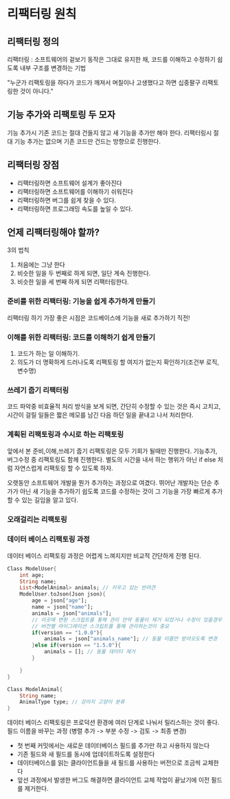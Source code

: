 # 리팩터링 원칙
## 리팩터링 정의
리팩터링 : 소프트웨어의 겉보기 동작은 그대로 유지한 채, 코드를 이해하고 수정하기 쉽도록 내부 구조를 변경하는 기법

"누군가 리팩토링을 하다가 코드가 깨져서 며칠이나 고생했다고 하면 십중팔구 리팩토링한 것이 아니다."

## 기능 추가와 리팩토링 두 모자
기능 추가시 기존 코드는 절대 건들지 않고 새 기능을 추가만 해야 한다.
리팩터링시 절대 기능 추가는 없으며 기존 코드만 건드는 방향으로 진행한다.

## 리팩터링 장점
- 리팩터링하면 소프트웨어 설계가 좋아진다
- 리팩터링하면 소프트웨어를 이해하기 쉬워진다
- 리팩터링하면 버그를 쉽게 찾을 수 있다.
- 리팩터링하면 프로그래밍 속도를 높일 수 있다.


## 언제 리팩터링해야 할까?

3의 법칙
1. 처음에는 그냥 한다
2. 비슷한 일을 두 번째로 하게 되면, 일단 계속 진행한다.
3. 비슷한 일을 세 번째 하게 되면 리팩터링한다.

### 준비를 위한 리팩터링: 기능을 쉽게 추가하게 만들기
리팩터링 하기 가장 좋은 시점은 코드베이스에 기능을 새로 추가하기 직전!

### 이해를 위한 리팩터링: 코드를 이해하기 쉽게 만들기
1. 코드가 하는 일 이해하기.
2. 의도가 더 명확하게 드러나도록 리팩토링 할 여지가 없는지 확인하기(조건부 로직, 변수명)

### 쓰레기 줍기 리팩터링
코드 파악중 비효율적 처리 방식을 보게 되면, 간단히 수정할 수 있는 것은 즉시 고치고, 시간이 걸릴 일들은 짧은 메모를 남긴 다음 하던 일을 끝내고 나서 처리한다.

### 계획된 리팩토링과 수시로 하는 리팩토링
앞에서 본 준비,이해,쓰레기 줍기 리팩토링은 모두 기회가 될때만 진행한다. 
기능추가, 버그수정 중 리팩토링도 함께 진행한다. 별도의 시간을 내서 하는 행위가 아닌 if else 처럼 자연스럽게 리팩토링 할 수 있도록 하자.

오랫동안 소프트웨어 개발을 뭔가 추가하는 과정으로 여겼다. 뛰어난 개발자는 단순 추가가 아닌 새 기능을 추가하기 쉽도록 코드를 수정하는 것이 그 기능을 가장 빠르게 추가할 수 있는 길임을 알고 있다.

### 오래걸리는 리팩토링


### 데이터 베이스 리팩토링 과정
데이터 베이스 리팩토링 과정은 어렵게 느껴지지만 비교적 간단하게 진행 된다.
```dart
Class ModelUser{
    int age;
    String name;
    List<ModelAnimal> animals; // 키우고 있는 반려견
    ModelUser.toJson(Json json){
        age = json["age"];
        name = json["name"];
        animals = json["animals"];
        // 이곳에 변환 스크립트를 통해 관리 만약 동물이 제거 되었거나 수정이 있을경우
        // 버전별 마이그레이션 스크립트를 통해 관리하는것이 중요
        if(version == "1.0.0"){
            animals = json["animals_name"]; // 동물 이름만 받아오도록 변경 
        }else if(version == "1.5.0"){
            animals = []; // 동물 데이터 제거
        }

    }   
}

Class ModelAnimal{
    String name;
    AnimalType type; // 강아지 고양이 분류
}

```

데이터 베이스 리팩토링은 프로덕션 환경에 여러 단계로 나눠서 릴리스하는 것이 좋다.
필드 이름을 바꾸는 과정 (병렬 추가 -> 부분 수정 -> 검토 -> 최종 변경)
- 첫 번째 커밋에서는 새로운 데이터베이스 필드를 추가만 하고 사용하지 않는다
- 기존 필드와 새 필드를 동시에 업데이트하도록 설정한다
- 데이터베이스를 읽는 클라이언트들을 새 필드를 사용하는 버전으로 조금씩 교체한다
- 앞선 과정에서 발생한 버그도 해결하면 클라이언트 교체 작업이 끝났기에 이전 필드를 제거한다.
